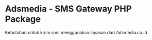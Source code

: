 # Adsmedia - SMS Gateway PHP Package

Kebutuhan untuk kirim sms menggunakan layanan dari Adsmedia.co.id

